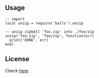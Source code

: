 Usage
-----

    -- import
    local unzip = require('balls').unzip

    -- unzip zipball 'foo.zip' into ./foo/zip
    unzip('foo.zip', 'foo/zip', function(err)
      print('DONE', err)
    end)

License
-------

Check [here](license.txt).
